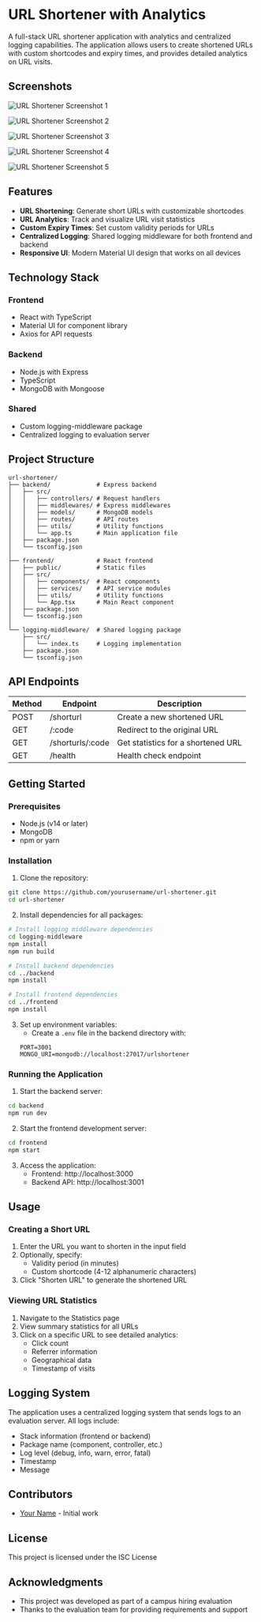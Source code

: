 # URL Shortener with Analytics

A full-stack URL shortener application with analytics and centralized logging capabilities. The application allows users to create shortened URLs with custom shortcodes and expiry times, and provides detailed analytics on URL visits.

## Screenshots

![URL Shortener Screenshot 1](<https://github.com/manishkumar632/images/blob/51dcf5d02f7d666f2099edf68576c18be60366ed/Screenshot%20(67).png>)

![URL Shortener Screenshot 2](<https://github.com/manishkumar632/images/blob/51dcf5d02f7d666f2099edf68576c18be60366ed/Screenshot%20(68).png>)

![URL Shortener Screenshot 3](https://github.com/manishkumar632/images/blob/51dcf5d02f7d666f2099edf68576c18be60366ed/Screenshot%20(69).png)

![URL Shortener Screenshot 4](screenshots/screenshot4.png)

![URL Shortener Screenshot 5](screenshots/screenshot5.png)

## Features

- **URL Shortening**: Generate short URLs with customizable shortcodes
- **URL Analytics**: Track and visualize URL visit statistics
- **Custom Expiry Times**: Set custom validity periods for URLs
- **Centralized Logging**: Shared logging middleware for both frontend and backend
- **Responsive UI**: Modern Material UI design that works on all devices

## Technology Stack

### Frontend

- React with TypeScript
- Material UI for component library
- Axios for API requests

### Backend

- Node.js with Express
- TypeScript
- MongoDB with Mongoose

### Shared

- Custom logging-middleware package
- Centralized logging to evaluation server

## Project Structure

```
url-shortener/
├── backend/             # Express backend
│   ├── src/
│   │   ├── controllers/ # Request handlers
│   │   ├── middlewares/ # Express middlewares
│   │   ├── models/      # MongoDB models
│   │   ├── routes/      # API routes
│   │   ├── utils/       # Utility functions
│   │   └── app.ts       # Main application file
│   ├── package.json
│   └── tsconfig.json
│
├── frontend/            # React frontend
│   ├── public/          # Static files
│   ├── src/
│   │   ├── components/  # React components
│   │   ├── services/    # API service modules
│   │   ├── utils/       # Utility functions
│   │   └── App.tsx      # Main React component
│   ├── package.json
│   └── tsconfig.json
│
└── logging-middleware/  # Shared logging package
    ├── src/
    │   └── index.ts     # Logging implementation
    ├── package.json
    └── tsconfig.json
```

## API Endpoints

| Method | Endpoint         | Description                        |
| ------ | ---------------- | ---------------------------------- |
| POST   | /shorturl        | Create a new shortened URL         |
| GET    | /:code           | Redirect to the original URL       |
| GET    | /shorturls/:code | Get statistics for a shortened URL |
| GET    | /health          | Health check endpoint              |

## Getting Started

### Prerequisites

- Node.js (v14 or later)
- MongoDB
- npm or yarn

### Installation

1. Clone the repository:

```bash
git clone https://github.com/yourusername/url-shortener.git
cd url-shortener
```

2. Install dependencies for all packages:

```bash
# Install logging middleware dependencies
cd logging-middleware
npm install
npm run build

# Install backend dependencies
cd ../backend
npm install

# Install frontend dependencies
cd ../frontend
npm install
```

3. Set up environment variables:
   - Create a `.env` file in the backend directory with:
   ```
   PORT=3001
   MONGO_URI=mongodb://localhost:27017/urlshortener
   ```

### Running the Application

1. Start the backend server:

```bash
cd backend
npm run dev
```

2. Start the frontend development server:

```bash
cd frontend
npm start
```

3. Access the application:
   - Frontend: http://localhost:3000
   - Backend API: http://localhost:3001

## Usage

### Creating a Short URL

1. Enter the URL you want to shorten in the input field
2. Optionally, specify:
   - Validity period (in minutes)
   - Custom shortcode (4-12 alphanumeric characters)
3. Click "Shorten URL" to generate the shortened URL

### Viewing URL Statistics

1. Navigate to the Statistics page
2. View summary statistics for all URLs
3. Click on a specific URL to see detailed analytics:
   - Click count
   - Referrer information
   - Geographical data
   - Timestamp of visits

## Logging System

The application uses a centralized logging system that sends logs to an evaluation server. All logs include:

- Stack information (frontend or backend)
- Package name (component, controller, etc.)
- Log level (debug, info, warn, error, fatal)
- Timestamp
- Message

## Contributors

- [Your Name](https://github.com/yourusername) - Initial work

## License

This project is licensed under the ISC License

## Acknowledgments

- This project was developed as part of a campus hiring evaluation
- Thanks to the evaluation team for providing requirements and support
